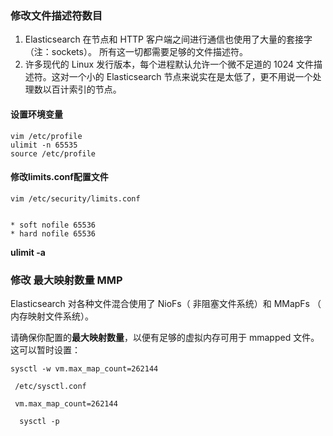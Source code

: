 ### 修改文件描述符数目

1. Elasticsearch 在节点和 HTTP 客户端之间进行通信也使用了大量的套接字（注：sockets）。 所有这一切都需要足够的文件描述符。
2. 许多现代的 Linux 发行版本，每个进程默认允许一个微不足道的 1024 文件描述符。这对一个小的 Elasticsearch 节点来说实在是太低了，更不用说一个处理数以百计索引的节点。



#### 设置环境变量

```
vim /etc/profile
ulimit -n 65535
source /etc/profile
```

#### 修改limits.conf配置文件

```
vim /etc/security/limits.conf


* soft nofile 65536
* hard nofile 65536
```



**ulimit -a**



### 修改 最大映射数量 MMP

Elasticsearch 对各种文件混合使用了 NioFs（ 非阻塞文件系统）和 MMapFs （ 内存映射文件系统）。

请确保你配置的**最大映射数量**，以便有足够的虚拟内存可用于 mmapped 文件。这可以暂时设置：

```
sysctl -w vm.max_map_count=262144
```

```
 /etc/sysctl.conf
 
 vm.max_map_count=262144
 
  sysctl -p 
```



